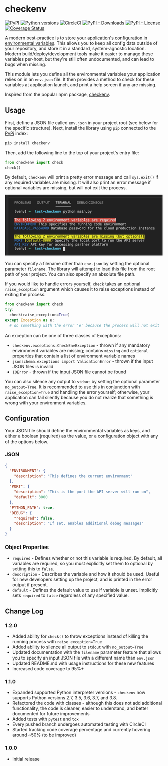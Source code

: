 # checkenv

[![PyPI](https://img.shields.io/pypi/v/checkenv?style=flat-square)](https://pypi.org/project/checkenv)
[![Python versions](https://img.shields.io/pypi/pyversions/checkenv)](https://img.shields.io/pypi/pyversions/checkenv)
[![CircleCI](https://circleci.com/gh/kylecaston/checkenv.svg?style=shield)](https://circleci.com/gh/kylecaston/checkenv)
[![PyPI - Downloads](https://img.shields.io/pypi/dm/checkenv?style=flat-square)](https://pypistats.org/packages/checkenv)
[![PyPI - License](https://img.shields.io/pypi/l/checkenv?style=flat-square)](https://opensource.org/licenses/MIT)
[![Coverage Status](https://coveralls.io/repos/github/kylecaston/checkenv/badge.svg?branch=master)](https://coveralls.io/github/kylecaston/checkenv?branch=master)

A modern best-practice is to [store your application's configuration in environmental variables](http://12factor.net/config).  This allows you to keep all config data outside of your repository, and store it in a standard, system-agnostic location.  Modern build/deploy/development tools make it easier to manage these variables per-host, but they're still often undocumented, and can lead to bugs when missing.

This module lets you define all the environmental variables your application relies on in an `env.json` file.  It then provides a method to check for these variables at application launch, and print a help screen if any are missing.

Inspired from the popular npm package, [checkenv](https://www.npmjs.com/package/checkenv).

## Usage
First, define a JSON file called `env.json` in your project root (see below for the specific structure). Next, install the library using `pip` connected to the [PyPi](https://pypi.org/) index:
```bash
pip install checkenv
```

Then, add the following line to the top of your project's entry file:

```python
from checkenv import check
check()
```

By default, `checkenv` will print a pretty error message and call `sys.exit()` if any required variables are missing. It will also print an error message if optional variables are missing, but will not exit the process.

![Screenshot](https://raw.githubusercontent.com/kylecaston/checkenv/master/docs/usage.png)

You can specify a filename other than `env.json` by setting the optional parameter `filename`.  The library will attempt to load this file from the root path of your project.  You can also specify an absolute file path.

If you would like to handle errors yourself, `check` takes an optional `raise_exception` argument which causes it to raise exceptions instead of exiting the process.  

```python
from checkenv import check
try:
  check(raise_exception=True)
except Exception as e:
  # do something with the error 'e' because the process will not exit
```

An exception can be one of three classes of Exceptions:
* `checkenv.exceptions.CheckEnvException` - thrown if any mandatory environment variables are missing; contains `missing` and `optional` properties that contain a list of environment variable names
* `jsonschema.exceptions import ValidationError` - thrown if the input JSON files is invalid
* `IOError` - thrown if the input JSON file cannot be found

You can also silence any output to `stdout` by setting the optional parameter `no_output=True`.  It is recommended to use this in conjunction with `raise_exception=True` and handling the error yourself; otherwise, your application can fail silently because you do not realize that something is wrong with your environment variables.

## Configuration
Your JSON file should define the environmental variables as keys, and either a boolean (required) as the value, or a configuration object with any of the options below.

### JSON
```json
{
  "ENVIRONMENT": {
    "description": "This defines the current environment"
  },
  "PORT": {
    "description": "This is the port the API server will run on",
    "default": 3000
  },
  "PYTHON_PATH": true,
  "DEBUG": {
    "required": false,
    "description": "If set, enables additional debug messages"
  }
}
```

### Object Properties
* `required` - Defines whether or not this variable is required. By default, all variables are required, so you must explicitly set them to optional by setting this to `false`.
* `description` - Describes the variable and how it should be used. Useful for new developers setting up the project, and is printed in the error output if present.
* `default` - Defines the default value to use if variable is unset. Implicitly sets `required` to `false` regardless of any specified value.

## Change Log
### 1.2.0
* Added ability for `check()` to throw exceptions instead of killing the running process with `raise_exception=True`
* Added ability to silence all output to `stdout` with `no_output=True`
* Updated documentation with the `filename` parameter feature that allows you to specify an input JSON file with a different name than `env.json`
* Updated README.md with usage instructions for these new features
* Increased code coverage to 95%+

### 1.1.0
* Expanded supported Python interpreter versions - `checkenv` now supports Python versions 2.7, 3.5, 3.6, 3.7, and 3.8.
* Refactored the code with classes - although this does not add additional functionality, the code is cleaner, easier to understand, and better documented for future improvements
* Added tests with `pytest` and `tox`
* Every pushed branch undergoes automated testing with CircleCI 
* Started tracking code coverage percentage and currently hovering around ~50% (to be improved)

### 1.0.0
* Initial release
